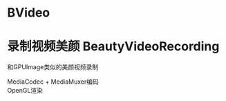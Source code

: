 # BVideo

# 录制视频美颜 BeautyVideoRecording


和GPUImage类似的美颜视频录制<br/>


MediaCodec + MediaMuxer编码<br/>
OpenGL渲染